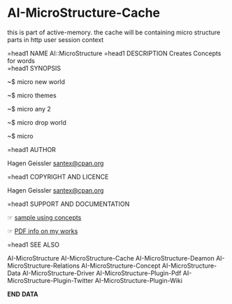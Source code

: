 AI-MicroStructure-Cache
=======================

this is part of active-memory.  the cache will be containing micro structure parts in http user session context


=head1 NAME
  AI::MicroStructure
=head1 DESCRIPTION
  Creates Concepts for words  
=head1 SYNOPSIS    
  
  ~$ micro new world
  
  ~$ micro themes
  
  ~$ micro any 2
  
  ~$ micro drop world
  
  ~$ micro
  
=head1 AUTHOR

  Hagen Geissler <santex@cpan.org>

=head1 COPYRIGHT AND LICENCE

  Hagen Geissler <santex@cpan.org>

=head1 SUPPORT AND DOCUMENTATION

  ☞ [sample using concepts](http://quantup.com)

  ☞ [PDF info on my works](https://github.com/santex)

  
=head1 SEE ALSO

  AI-MicroStructure
  AI-MicroStructure-Cache
  AI-MicroStructure-Deamon
  AI-MicroStructure-Relations
  AI-MicroStructure-Concept
  AI-MicroStructure-Data
  AI-MicroStructure-Driver
  AI-MicroStructure-Plugin-Pdf
  AI-MicroStructure-Plugin-Twitter
  AI-MicroStructure-Plugin-Wiki

  
__END__
__DATA__

